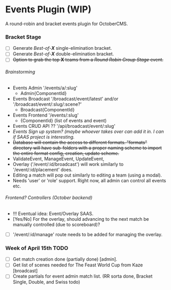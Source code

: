 # Events Plugin (WIP)
A round-robin and bracket events plugin for OctoberCMS.

### Bracket Stage
- [ ] Generate *Best-of-**X*** single-elimination bracket.
- [ ] Generate *Best-of-**X*** double-elimination bracket.
- [ ] ~~Option to grab the top **X** teams from a *Round Robin Group Stage* event.~~

###### Brainstorming
- Events Admin '/events/a/:slug'
  - Admin{ComponentId}
- Events Broadcast '/broadcast/event/latest' and/or '/broadcast/event/:slug/:scene?'
  - Broadcast{ComponentId}
- Events Frontend  '/events/:slug'
  - {ComponentId} (list of events and event)
- Events CRUD API  ?? '/api/broadcast/event/:slug'
- *Events Sign up system? (maybe whoever takes over can add it in. I can if SAAS project is interesting.*
- ~~Database will contain the access to different formats. "formats" directory will have sub-folders with a proper
naming scheme to import the entire format config, creation, update scheme.~~
- ValidateEvent, ManageEvent, UpdateEvent, <??>
- Overlay ('/event/:id/broadcast') will work similarly to '/event/:id/placement' does.
- Editing a match will pop out similarly to editing a team (using a modal).
- Needs 'user' or 'role' support. Right now, all admin can control all events etc.

###### Frontend? Controllers (October backend)
- !!! Eventual idea: Event/Overlay SAAS.
- [Yes/No] For the overlay, should advancing to the next match be manually controlled (due to scoreboard)?
- [ ] '/event/:id/manage' route needs to be added for managing the overlay.

### Week of April 15th TODO
- [ ] Get match creation done (partially done) [admin].
- [ ] Get list of scenes needed for The Feast World Cup from Kaze [broadcast]
- [ ] Create partials for event admin match list. (RR sorta done, Bracket Single, Double, and Swiss todo)
